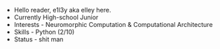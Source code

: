- Hello reader, e1l3y aka elley here. 
- Currently High-school Junior
- Interests - Neuromorphic Computation & Computational Architecture
- Skills - Python (2/10)
- Status - shit man

<!---
e1l3y/elley
--->
